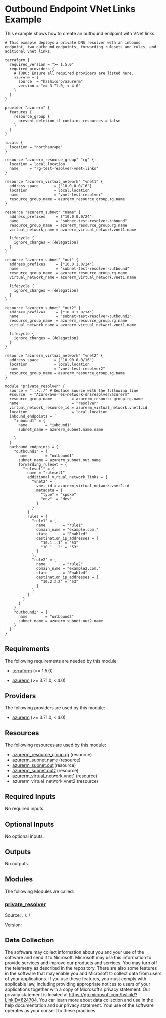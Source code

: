 <!-- BEGIN_TF_DOCS -->
# Outbound Endpoint VNet Links Example

This example shows how to create an outbound endpoint with VNet links.

```hcl
# This exmaple deploys a private DNS resolver with an inbound endpoint, two outbound endpoints, forwarding rulesets and rules, and aditional vnet links.

terraform {
  required_version = ">= 1.5.0"
  required_providers {
    # TODO: Ensure all required providers are listed here.
    azurerm = {
      source  = "hashicorp/azurerm"
      version = ">= 3.71.0, < 4.0"
    }
  }
}

provider "azurerm" {
  features {
    resource_group {
      prevent_deletion_if_contains_resources = false
    }
  }
}

locals {
  location = "northeurope"
}

resource "azurerm_resource_group" "rg" {
  location = local.location
  name     = "rg-test-resolver-vnet-links"
}

resource "azurerm_virtual_network" "vnet1" {
  address_space       = ["10.0.0.0/16"]
  location            = local.location
  name                = "vnet-test-resolver"
  resource_group_name = azurerm_resource_group.rg.name
}

resource "azurerm_subnet" "name" {
  address_prefixes     = ["10.0.0.0/24"]
  name                 = "subnet-test-resolver-inbound"
  resource_group_name  = azurerm_resource_group.rg.name
  virtual_network_name = azurerm_virtual_network.vnet1.name

  lifecycle {
    ignore_changes = [delegation]
  }
}

resource "azurerm_subnet" "out" {
  address_prefixes     = ["10.0.1.0/24"]
  name                 = "subnet-test-resolver-outbound"
  resource_group_name  = azurerm_resource_group.rg.name
  virtual_network_name = azurerm_virtual_network.vnet1.name

  lifecycle {
    ignore_changes = [delegation]
  }
}

resource "azurerm_subnet" "out2" {
  address_prefixes     = ["10.0.2.0/24"]
  name                 = "subnet-test-resolver-outbound2"
  resource_group_name  = azurerm_resource_group.rg.name
  virtual_network_name = azurerm_virtual_network.vnet1.name

  lifecycle {
    ignore_changes = [delegation]
  }
}

resource "azurerm_virtual_network" "vnet2" {
  address_space       = ["10.90.0.0/16"]
  location            = local.location
  name                = "vnet-test-resolver2"
  resource_group_name = azurerm_resource_group.rg.name
}

module "private_resolver" {
  source = "../../" # Replace source with the following line
  #source  = "Azure/avm-res-network-dnsresolver/azurerm"
  resource_group_name         = azurerm_resource_group.rg.name
  name                        = "resolver"
  virtual_network_resource_id = azurerm_virtual_network.vnet1.id
  location                    = local.location
  inbound_endpoints = {
    "inbound1" = {
      name        = "inbound1"
      subnet_name = azurerm_subnet.name.name

    }
  }
  outbound_endpoints = {
    "outbound1" = {
      name        = "outbound1"
      subnet_name = azurerm_subnet.out.name
      forwarding_ruleset = {
        "ruleset1" = {
          name = "ruleset1"
          additional_virtual_network_links = {
            "vnet2" = {
              vnet_id = azurerm_virtual_network.vnet2.id
              metadata = {
                "type" = "spoke"
                "env"  = "dev"
              }
            }
          }
          rules = {
            "rule1" = {
              name        = "rule1"
              domain_name = "example.com."
              state       = "Enabled"
              destination_ip_addresses = {
                "10.1.1.1" = "53"
                "10.1.1.2" = "53"
              }
            },
            "rule2" = {
              name        = "rule2"
              domain_name = "example2.com."
              state       = "Enabled"
              destination_ip_addresses = {
                "10.2.2.2" = "53"
              }
            }
          }
        }
      }
    }
    "outbound2" = {
      name        = "outbound2"
      subnet_name = azurerm_subnet.out2.name
    }
  }
}
```

<!-- markdownlint-disable MD033 -->
## Requirements

The following requirements are needed by this module:

- <a name="requirement_terraform"></a> [terraform](#requirement\_terraform) (>= 1.5.0)

- <a name="requirement_azurerm"></a> [azurerm](#requirement\_azurerm) (>= 3.71.0, < 4.0)

## Providers

The following providers are used by this module:

- <a name="provider_azurerm"></a> [azurerm](#provider\_azurerm) (>= 3.71.0, < 4.0)

## Resources

The following resources are used by this module:

- [azurerm_resource_group.rg](https://registry.terraform.io/providers/hashicorp/azurerm/latest/docs/resources/resource_group) (resource)
- [azurerm_subnet.name](https://registry.terraform.io/providers/hashicorp/azurerm/latest/docs/resources/subnet) (resource)
- [azurerm_subnet.out](https://registry.terraform.io/providers/hashicorp/azurerm/latest/docs/resources/subnet) (resource)
- [azurerm_subnet.out2](https://registry.terraform.io/providers/hashicorp/azurerm/latest/docs/resources/subnet) (resource)
- [azurerm_virtual_network.vnet1](https://registry.terraform.io/providers/hashicorp/azurerm/latest/docs/resources/virtual_network) (resource)
- [azurerm_virtual_network.vnet2](https://registry.terraform.io/providers/hashicorp/azurerm/latest/docs/resources/virtual_network) (resource)

<!-- markdownlint-disable MD013 -->
## Required Inputs

No required inputs.

## Optional Inputs

No optional inputs.

## Outputs

No outputs.

## Modules

The following Modules are called:

### <a name="module_private_resolver"></a> [private\_resolver](#module\_private\_resolver)

Source: ../../

Version:

<!-- markdownlint-disable-next-line MD041 -->
## Data Collection

The software may collect information about you and your use of the software and send it to Microsoft. Microsoft may use this information to provide services and improve our products and services. You may turn off the telemetry as described in the repository. There are also some features in the software that may enable you and Microsoft to collect data from users of your applications. If you use these features, you must comply with applicable law, including providing appropriate notices to users of your applications together with a copy of Microsoft’s privacy statement. Our privacy statement is located at <https://go.microsoft.com/fwlink/?LinkID=824704>. You can learn more about data collection and use in the help documentation and our privacy statement. Your use of the software operates as your consent to these practices.
<!-- END_TF_DOCS -->